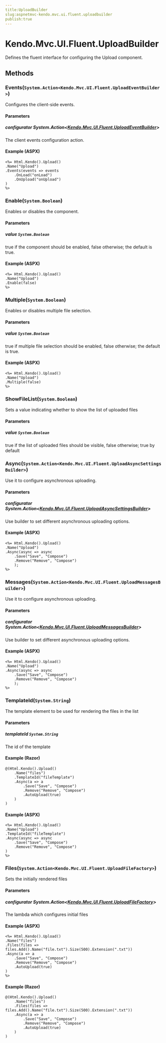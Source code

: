 ```yaml
---
title:UploadBuilder
slug:aspnetmvc-kendo.mvc.ui.fluent.uploadbuilder
publish:true
---
```


# Kendo.Mvc.UI.Fluent.UploadBuilder
Defines the fluent interface for configuring the Upload component.



## Methods

### Events(`System.Action<Kendo.Mvc.UI.Fluent.UploadEventBuilder>`)
Configures the client-side events.


#### Parameters

##### configurator System.Action<[Kendo.Mvc.UI.Fluent.UploadEventBuilder](/api/wrappers/aspnet-mvc/Kendo.Mvc.UI.Fluent/UploadEventBuilder)>
The client events configuration action.




#### Example (ASPX)
    <%= Html.Kendo().Upload()
    .Name("Upload")
    .Events(events => events
        .OnLoad("onLoad")
        .OnUpload("onUpload")
    )
    %>


### Enable(`System.Boolean`)
Enables or disables the component.


#### Parameters

##### value `System.Boolean`
true if the component should be enabled, false otherwise; the default is true.




#### Example (ASPX)
    <%= Html.Kendo().Upload()
    .Name("Upload")
    .Enable(false)
    %>


### Multiple(`System.Boolean`)
Enables or disables multiple file selection.


#### Parameters

##### value `System.Boolean`
true if multiple file selection should be enabled, false otherwise; the default is true.




#### Example (ASPX)
    <%= Html.Kendo().Upload()
    .Name("Upload")
    .Multiple(false)
    %>


### ShowFileList(`System.Boolean`)
Sets a value indicating whether to show the list of uploaded files


#### Parameters

##### value `System.Boolean`
true if the list of uploaded files should be visible, false otherwise; true by default





### Async(`System.Action<Kendo.Mvc.UI.Fluent.UploadAsyncSettingsBuilder>`)
Use it to configure asynchronous uploading.


#### Parameters

##### configurator System.Action<[Kendo.Mvc.UI.Fluent.UploadAsyncSettingsBuilder](/api/wrappers/aspnet-mvc/Kendo.Mvc.UI.Fluent/UploadAsyncSettingsBuilder)>
Use builder to set different asynchronous uploading options.




#### Example (ASPX)
    <%= Html.Kendo().Upload()
    .Name("Upload")
    .Async(async => async
        .Save("Save", "Compose")
        .Remove("Remove", "Compose")
        );
    %>


### Messages(`System.Action<Kendo.Mvc.UI.Fluent.UploadMessagesBuilder>`)
Use it to configure asynchronous uploading.


#### Parameters

##### configurator System.Action<[Kendo.Mvc.UI.Fluent.UploadMessagesBuilder](/api/wrappers/aspnet-mvc/Kendo.Mvc.UI.Fluent/UploadMessagesBuilder)>
Use builder to set different asynchronous uploading options.




#### Example (ASPX)
    <%= Html.Kendo().Upload()
    .Name("Upload")
    .Async(async => async
        .Save("Save", "Compose")
        .Remove("Remove", "Compose")
        );
    %>


### TemplateId(`System.String`)
The template element to be used for rendering the files in the list


#### Parameters

##### templateId `System.String`
The id of the template




#### Example (Razor)
    @(Html.Kendo().Upload()
        .Name("files")
        .TemplateId("fileTemplate")
        .Async(a => a
            .Save("Save", "Compose")
            .Remove("Remove", "Compose")
            .AutoUpload(true)
        )
    )

#### Example (ASPX)
    <%= Html.Kendo().Upload()
    .Name("Upload")
    .TemplateId("fileTemplate")
    .Async(async => async
        .Save("Save", "Compose")
        .Remove("Remove", "Compose")
    )
    %>


### Files(`System.Action<Kendo.Mvc.UI.Fluent.UploadFileFactory>`)
Sets the initially rendered files


#### Parameters

##### configurator System.Action<[Kendo.Mvc.UI.Fluent.UploadFileFactory](/api/wrappers/aspnet-mvc/Kendo.Mvc.UI.Fluent/UploadFileFactory)>
The lambda which configures initial files




#### Example (ASPX)
    <%= Html.Kendo().Upload()
    .Name("files")
    .Files(files => files.Add().Name("file.txt").Size(500).Extension(".txt"))
    .Async(a => a
        .Save("Save", "Compose")
        .Remove("Remove", "Compose")
        .AutoUpload(true)
    )
    %>

#### Example (Razor)
    @(Html.Kendo().Upload()
        .Name("files")
        .Files(files => files.Add().Name("file.txt").Size(500).Extension(".txt"))
        .Async(a => a
            .Save("Save", "Compose")
            .Remove("Remove", "Compose")
            .AutoUpload(true)
        )
    )



